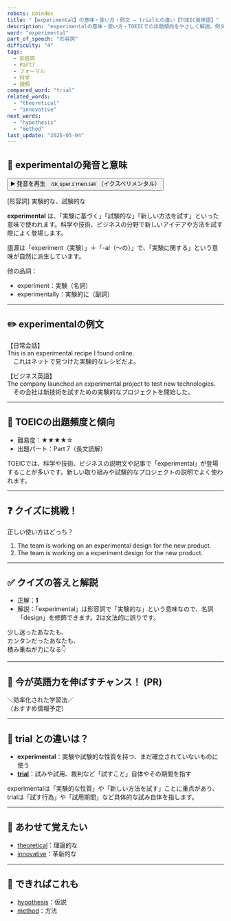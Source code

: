 ```yaml
---
robots: noindex
title: "【experimental】の意味・使い方・例文 ― trialとの違い【TOEIC英単語】"
description: "experimentalの意味・使い方・TOEICでの出題傾向をやさしく解説。例文・クイズ付きでtrialとの違いもわかりやすく学べます。"
word: "experimental"
part_of_speech: "形容詞"
difficulty: "4"
tags:
  - 形容詞
  - Part7
  - フォーマル
  - 科学
  - 説明
compared_word: "trial"
related_words:
  - "theoretical"
  - "innovative"
next_words:
  - "hypothesis"
  - "method"
last_update: "2025-05-04"
---
```


## 🔰 experimentalの発音と意味

<button class="play-audio" onclick="playTTS('experimental')">
  <span class="play-audio-main">
    ▶️ 発音を再生　/ɪkˌsper.ɪˈmen.təl/
  </span>
  <span class="play-audio-sub">
    （イクスペリメンタル）
  </span>
</button>

[形容詞] 実験的な、試験的な

**experimental** は、「実験に基づく」「試験的な」「新しい方法を試す」といった意味で使われます。科学や技術、ビジネスの分野で新しいアイデアや方法を試す際によく登場します。

語源は「experiment（実験）」＋「-al（～の）」で、「実験に関する」という意味が自然に派生しています。

他の品詞：  
- experiment：実験（名詞）
- experimentally：実験的に（副詞）

---

## ✏️ experimentalの例文

【日常会話】  
This is an experimental recipe I found online.  
　これはネットで見つけた実験的なレシピだよ。

【ビジネス英語】  
The company launched an experimental project to test new technologies.  
　その会社は新技術を試すための実験的なプロジェクトを開始した。

---

## 🎯 TOEICの出題頻度と傾向

- 難易度：★★★★☆
- 出題パート：Part 7（長文読解）

TOEICでは、科学や技術、ビジネスの説明文や記事で「experimental」が登場することが多いです。新しい取り組みや試験的なプロジェクトの説明でよく使われます。

---

## ❓ クイズに挑戦！

正しい使い方はどっち？

1. The team is working on an experimental design for the new product.  
2. The team is working on a experiment design for the new product.

---

## ✅ クイズの答えと解説

- 正解：**1**
- 解説：「experimental」は形容詞で「実験的な」という意味なので、名詞「design」を修飾できます。2は文法的に誤りです。

少し迷ったあなたも、  
カンタンだったあなたも、  
積み重ねが力になる👇️

---

## 🚀 今が英語力を伸ばすチャンス！ (PR)

<div class="info-center">
＼効率化された学習法／<br>  
（おすすめ情報予定）
</div>

---

## 🤔  trial との違いは？

- **experimental**：実験や試験的な性質を持つ、まだ確立されていないものに使う
- **[trial](/trial)**：試みや試用、裁判など「試すこと」自体やその期間を指す

experimentalは「実験的な性質」や「新しい方法を試す」ことに重点があり、trialは「試す行為」や「試用期間」など具体的な試み自体を指します。

---

## 🧩 あわせて覚えたい

- [theoretical](/theoretical)：理論的な
- [innovative](/innovative)：革新的な

---

## 📖 できればこれも

- [hypothesis](/hypothesis)：仮説
- [method](/method)：方法

<!-- cvid: aid47_bid40 -->

